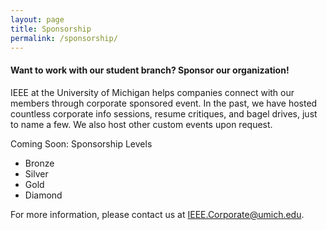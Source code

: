 ```yaml
---
layout: page
title: Sponsorship
permalink: /sponsorship/
---
```


#### Want to work with our student branch? Sponsor our organization!

IEEE at the University of Michigan helps companies connect with our members through corporate sponsored event. In the past, we have hosted countless corporate info sessions, resume critiques, and bagel drives, just to name a few. We also host other custom events upon request.

Coming Soon: Sponsorship Levels
- Bronze
- Silver
- Gold
- Diamond

For more information, please contact us at [IEEE.Corporate@umich.edu](IEEE.Corporate@umich.edu).
